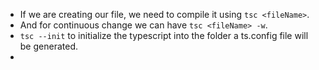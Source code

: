 - If we are creating our file, we need to compile it using `tsc <fileName>`.
- And for continuous change we can have `tsc <fileName> -w`.
- `tsc --init` to initialize the typescript into the folder a ts.config file will be generated.
- 
